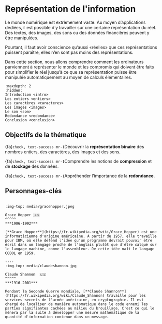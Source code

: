 Représentation de l'information
==================================

Le monde numérique est extrêmement vaste. Au moyen d’applications dédiées, il est possible d’y travailler sur une certaine représentation du réel. Des textes, des images, des sons ou des données financières peuvent y être manipulées.

Pourtant, il faut avoir conscience qu’aussi «réelles» que ces représentations puissent paraître, elles n’en sont pas moins des représentations.

Dans cette section, nous allons comprendre comment les ordinateurs parviennent à représenter le monde et les compromis qui doivent être faits pour simplifier le réel jusqu’à ce que sa représentation puisse être manipulée automatiquement au moyen de calculs élémentaires.

```{toctree}
:maxdepth: 2
:hidden:
Introduction <intro>
Les entiers <entiers>
Les caractères <caracteres>
Les images <images>
Le son <son>
Redondance <redondance>
Conclusion <conclusion>
```

## Objectifs de la thématique

{fa}`check, text-success mr-1`Découvrir la **représentation binaire** des nombres entiers, des caractères, des images et des sons.

{fa}`check, text-success mr-1`Comprendre les notions de **compression** et de **stockage** des données.

{fa}`check, text-success mr-1`Appréhender l’importance de la **redondance**.

## Personnages-clés

````{panels}

:img-top: media/gracehopper.jpeg

Grace Hopper 🇺🇸
^^^^^
***1906-1992***

[**Grace Hopper**](https://fr.wikipedia.org/wiki/Grace_Hopper) est une informaticienne d'origine américaine. À partir de 1957, elle travaille pour IBM, où elle défend l'idée qu'un programme devrait pouvoir être écrit dans un langage proche de l'anglais plutôt que d'être calqué sur le langage machine, comme l'assembleur. De cette idée naît le langage COBOL en 1959.

----
:img-top: media/claudeshannon.jpg

Claude Shannon  🇺🇸
^^^^^
***1916-2001***

Pendant la Seconde Guerre mondiale, [**Claude Shannon**](https://fr.wikipedia.org/wiki/Claude_Shannon) travaille pour les services secrets de l'armée américaine, en cryptographie. Il est chargé de localiser de manière automatique dans le code ennemi les parties signifiantes cachées au milieu du brouillage. C'est ce qui le mènera par la suite à développer une mesure mathématique de la quantité d'information contenue dans un message. 
````
